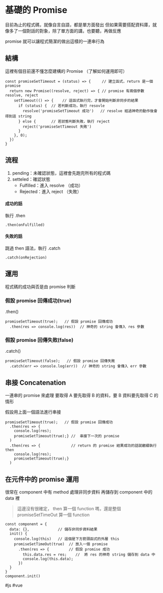 # 基礎的 Promise
目前為止的程式碼，就像自言自語，都是單方面發出
但如果需要搭配資料庫，就像多了一個對話的對象，除了單方面的講，也要聽，再做反應

promise 就可以讓程式簡潔的做出這樣的一連串行為

## 結構
這裡有個目前還不懂怎麼建構的 Promise （了解如何運用即可）
```
const promiseSetTimeout = (status) => {     // 建立函式，return 是一個 promise
  return new Promise((resolve, reject) => { // promise 有兩個參數 resolve, reject
    setTimeout(() => {    // 這函式執行完，才會開始判斷非同步的結果
      if (status) {  // 若判斷成功，執行 resovle
        resolve('promiseSetTimeout 成功')   // resolve 經過神奇的動作後會得到這 string
      } else {       // 若狀態判斷失敗，執行 reject
        reject('promiseSetTimeout 失敗')
      }
    }, 0);
  })
}
```
## 流程
1. pending：未確認狀態，這裡會先跑完所有的程式碼
2. setteled：確認狀態
    - Fulfilled：進入 resolve （成功）
    - Rejected：進入 reject （失敗）
#### 成功的話
執行 .then
```
.then(onFulfilled)
```
#### 失敗的話
跳過 then 語法，執行 .catch
```
.catch(onRejection)
```

## 運用
程式碼的成功與否是由 promise 判斷
### 假設 promise 回傳成功(true)
.then()
```
promiseSetTimeout(true);   // 假設 promise 回傳成功 
  .then(res => console.log(res))  // 神奇的 string 會傳入 res 參數
```
### 假設 promise 回傳失敗(false)
.catch()
```
promiseSetTimeout(false);   // 假設 promise 回傳失敗
  .catch(err => console.log(err))  // 神奇的 string 會傳入 err 參數
```

## 串接 Concatenation
一連串的 promise 來處理
要取得 A 要先取得 B 的資料，要 B 資料要先取得 C 的情形

假設用上面一個語法進行串接
```
promiseSetTimeout(true);   // 假設 promise 回傳成功 
  .then(res => {
    console.log(res);
    promiseSetTimeout(true);} //  串接下一次的 promise
  ) 
  .then(res => {              // return 的 promise 結果成功的話就繼續執行 then
    console.log(res);
    promiseSetTimeout(true);} 
  )
```

## 在元件中的 promise 運用
很常在 component 中有 method 處理非同步資料
再儲存到 component 中的 data 裡

> 這邊沒有很確定， then 算一個 function 嗎，還是整個 promiseSetTimeOut 算一個 function
```
const component = {
  data: {},             // 儲存非同步資料結果
  init() {   
    console.log(this)   // 這個是下方箭頭函式的外層 this         
    promiseSetTimeOut(true)  // 放入一個 promise
      .then(res => {         // 假設 promise 成功
        this.data.res = res;    //  將 res 的神奇 string 儲存到 data 中
        console.log(this.data);
      })
  }
}
component.init()
```
#js #vue